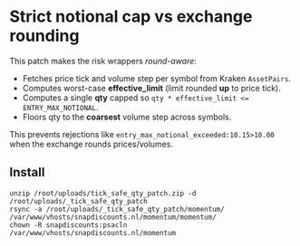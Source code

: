 
# Strict notional cap vs exchange rounding

This patch makes the risk wrappers *round-aware*:
- Fetches price tick and volume step per symbol from Kraken `AssetPairs`.
- Computes worst-case **effective_limit** (limit rounded **up** to price tick).
- Computes a single **qty** capped so `qty * effective_limit <= ENTRY_MAX_NOTIONAL`.
- Floors qty to the **coarsest** volume step across symbols.

This prevents rejections like `entry_max_notional_exceeded:10.15>10.00`
when the exchange rounds prices/volumes.

## Install
```
unzip /root/uploads/tick_safe_qty_patch.zip -d /root/uploads/_tick_safe_qty_patch
rsync -a /root/uploads/_tick_safe_qty_patch/momentum/ /var/www/vhosts/snapdiscounts.nl/momentum/momentum/
chown -R snapdiscounts:psacln /var/www/vhosts/snapdiscounts.nl/momentum
```
